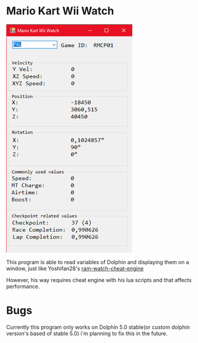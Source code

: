 # Mario Kart Wii Watch

<img src="screenshot.png" width="338" />

This program is able to read variables of Dolphin and displaying them on a window, just like Yoshifan28's [ram-watch-cheat-engine](https://github.com/yoshifan/ram-watch-cheat-engine)

However, his way requires cheat engine with his lua scripts and that affects performance.

# Bugs
Currently this program only works on Dolphin 5.0 stable(or custom dolphin version's based of stable 5.0)
i'm planning to fix this in the future.
